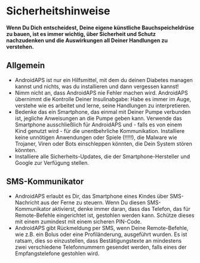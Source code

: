 # Sicherheitshinweise

**Wenn Du Dich entscheidest, Deine eigene künstliche Bauchspeicheldrüse zu bauen, ist es immer wichtig, über Sicherheit und Schutz nachzudenken und die Auswirkungen all Deiner Handlungen zu verstehen.**

## Allgemein

* AndroidAPS ist nur ein Hilfsmittel, mit dem du deinen Diabetes managen kannst und nichts, was du installieren und dann vergessen kannst!
* Nimm nicht an, dass AndroidAPS nie Fehler machen wird. AndroidAPS übernimmt die Kontrolle Deiner Insulinabgabe: Habe es immer im Auge, verstehe wie es arbeitet und lerne, seine Handlungen zu interpretieren.
* Bedenke das ein Smartphone, das einmal mit Deiner Pumpe verbunden ist, jegliche Anweisungen an die Pumpe geben kann. Verwende das Smartphone ausschließlich für AndroidAPS und - falls es von einem Kind genutzt wird - für die unentbehrliche Kommunikation. Installiere keine unnötigen Anwendungen oder Spiele (!!!!!), die Malware wie Trojaner, Viren oder Bots einschleppen könnten, die Dein System stören könnten.
* Installiere alle Sicherheits-Updates, die der Smartphone-Hersteller und Google zur Verfügung stellen.

## SMS-Kommunikator

* AndroidAPS erlaubt es Dir, das Smartphone eines Kindes über SMS-Nachricht aus der Ferne zu steuern. Wenn Du diesen SMS-Kommunikator aktivierst, denke immer daran, dass das Telefon, das für Remote-Befehle eingerichtet ist, gestohlen werden kann. Schütze dieses mit einem zumindest mit einem sicheren PIN-Code.
* AndroidAPS gibt Rückmeldung per SMS, wenn Deine Remote-Befehle, wie z.B. ein Bolus oder eine Profiländerung, ausgeführt wurden. Es ist ratsam, dies so einzustellen, dass Bestätigungstexte an mindestens zwei verschiedene Telefonnummern gesendet werden, falls eines der Empfangstelefone gestohlen wird.